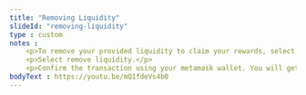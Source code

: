 ```yaml
--- 
title: "Removing Liquidity"
slideId: "removing-liquidity"
type : custom     
notes : 
    <p>To remove your provided liquidity to claim your rewards, select the pool option from Uniswap’s home page and select the “your liquidity” option.</p>
    <p>Select remove liquidity.</p> 
    <p>Confirm the transaction using your metamask wallet. You will get your original tokens back plus the interest gained from providing your pair to the liquidity pool.</p> 
bodyText : https://youtu.be/mQ1fdeVs4b0
---
```

